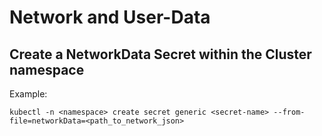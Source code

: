 # Network and User-Data

## Create a NetworkData Secret within the Cluster namespace​

Example: 
```
kubectl -n <namespace> create secret generic <secret-name> --from-file=networkData=<path_to_network_json>​
```
